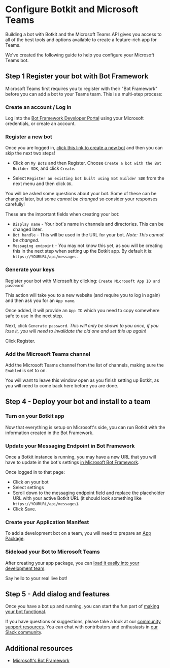 # Configure Botkit and Microsoft Teams
Building a bot with Botkit and the Microsoft Teams API gives you access to all of the best tools and options available to create a feature-rich app for Teams.

We've created the following guide to help you configure your Microsoft Teams bot. 

## Step 1 Register your bot with Bot Framework
Microsoft Teams first requires you to register with their "Bot Framework" before you can add a bot to your Teams team. This is a multi-step process:

### Create an account / Log in

Log into the [Bot Framework Developer Portal](https://dev.botframework.com/bots/) using your Microsoft credentials, or create an account.

### Register a new bot
Once you are logged in, [click this link to create a new bot](https://dev.botframework.com/bots/new) and then you can skip the next two steps!

* Click on `My Bots` and then Register. Choose `Create a bot with the Bot Builder SDK`, and click `Create`.

* Select `Register an existing bot built using Bot Builder SDK` from the next menu and then click `OK`.

You will be asked some questions about your bot. Some of these can be changed later, but some _cannot be changed_ so consider your responses carefully!

These are the important fields when creating your bot:

* `Display name` - Your bot's name in channels and directories. This can be changed later.
* `Bot handle` - This will be used in the URL for your bot. *Note: This cannot be changed.*
* `Messaging endpoint` - You may not know this yet, as you will be creating this in the next step when setting up the Botkit app. By default it is: `https://YOURURL/api/messages`.

### Generate your keys
Register your bot with Microsoft by clicking: `Create Microsoft App ID and password`

This action will take you to a new website (and require you to log in again) and then ask you for an `App name`.

Once added, it will provide an `App ID` which you need to copy somewhere safe to use in the next step.

Next, click `Generate password`. *This will only be shown to you once, if you lose it, you will need to invalidate the old one and set this up again!*

Click Register.

### Add the Microsoft Teams channel

Add the Microsoft Teams channel from the list of channels, making sure the `Enabled` is set to on.

You will want to leave this window open as you finish setting up Botkit, as you will need to come back here before you are done.

## Step 4 - Deploy your bot and install to a team

### Turn on your Botkit app
Now that everything is setup on Microsoft's side, you can run Botkit with the information created in the Bot Framework.

### Update your Messaging Endpoint in Bot Framework
Once a Botkit instance is running, you may have a new URL that you will have to update in the bot's settings [in Microsoft Bot Framework](https://dev.botframework.com/bots/).

Once logged in to that page:

* Click on your bot
* Select settings
* Scroll down to the messaging endpoint field and replace the placeholder URL with your active Botkit URL (it should look something like `https://YOURURL/api/messages`).
* Click Save.

### Create your Application Manifest
To add a development bot on a team, you will need to prepare an [App Package](https://msdn.microsoft.com/en-us/microsoft-teams/createpackage).

### Sideload your Bot to Microsoft Teams
After creating your app package, you can [load it easily into your development team](https://msdn.microsoft.com/en-us/microsoft-teams/sideload#load-your-package-into-a-team).

Say hello to your real live bot!

## Step 5 - Add dialog and features
Once you have a bot up and running, you can start the fun part of [making your bot functional](../core.md).

If you have questions or suggestions, please take a look at our [community support resources](core.md#developer--support-community). You can chat with contributors and enthusiasts in [our Slack community](https://community.botkit.ai/).

## Additional resources
* [Microsoft's Bot Framework](https://dev.botframework.com/)
